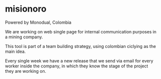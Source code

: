 # misionoro
Powered by Monodual, Colombia

We are working on web single page for internal communication purposes in a mining company. 

This tool is part of a team building strategy, using colombian ciclying as the main idea.

Every single week we have a new release that we send via email for every worker inside the company, in which they know the stage of the project they are working on.


